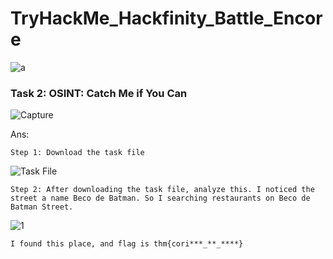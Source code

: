 # TryHackMe_Hackfinity_Battle_Encore

![a](https://github.com/user-attachments/assets/e4d4d3ba-6545-4f53-9be1-06deb7c75aec)

### **Task 2:** OSINT: Catch Me if You Can

![Capture](https://github.com/user-attachments/assets/f53a94c2-c9e7-495e-90be-ab1dea93d877)

Ans: 

	Step 1: Download the task file

![Task File](https://github.com/user-attachments/assets/2286d925-460d-4b5e-9f93-702ef0dda605)

	Step 2: After downloading the task file, analyze this. I noticed the street a name Beco de Batman. So I searching restaurants on Beco de Batman Street.

![1](https://github.com/user-attachments/assets/57109961-f388-4d15-9304-5230898de2fa)

	I found this place, and flag is thm{cori***_**_****}

